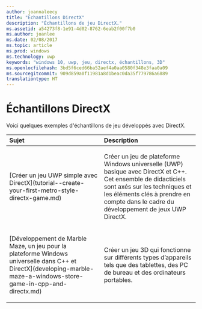 ```yaml
---
author: joannaleecy
title: "Échantillons DirectX"
description: "Échantillons de jeu DirectX."
ms.assetid: a54273f8-1e91-4d02-8762-6eab2f00f7b0
ms.author: joanlee
ms.date: 02/08/2017
ms.topic: article
ms.prod: windows
ms.technology: uwp
keywords: "windows 10, uwp, jeu, directx, échantillons, 3D"
ms.openlocfilehash: 3bd5f6ced66ba52aef4a0aa0580f348e3faa0a09
ms.sourcegitcommit: 909d859a0f11981a8d1beac0da35f779786a6889
translationtype: HT
---
```

# <a name="directx-samples"></a>Échantillons DirectX

Voici quelques exemples d'échantillons de jeu développés avec DirectX.

<table>
<colgroup>
<col width="50%" />
<col width="50%" />
</colgroup>
<thead>
<tr class="header">
<th align="left">Sujet</th>
<th align="left">Description</th>
</tr>
</thead>
<tbody>
<tr class="odd">
<td align="left"><p>[Créer un jeu UWP simple avec DirectX](tutorial--create-your-first-metro-style-directx-game.md)</p></td>
<td align="left"><p>Créer un jeu de plateforme Windows universelle (UWP) basique avec DirectX et C++. Cet ensemble de didacticiels sont axés sur les techniques et les éléments clés à prendre en compte dans le cadre du développement de jeux UWP DirectX.</p></td>
</tr>
<tr class="even">
<td align="left"><p>[Développement de Marble Maze, un jeu pour la plateforme Windows universelle dans C++ et DirectX](developing-marble-maze-a-windows-store-game-in-cpp-and-directx.md)</p></td>
<td align="left"><p>Créer un jeu 3D qui fonctionne sur différents types d’appareils tels que des tablettes, des PC de bureau et des ordinateurs portables.</p></td>
</tr>
</tbody>
</table>